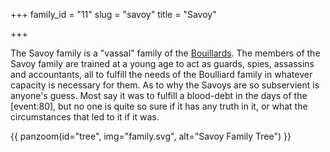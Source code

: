 +++
family_id = "11"
slug = "savoy"
title = "Savoy"

+++

The Savoy family is a "vassal" family of the [Bouillards](@/families/bouillard.md). The members of the Savoy family are trained at a young age to act as guards, spies, assassins and accountants, all to fulfill the needs of the Boulliard family in whatever capacity is necessary for them. As to why the Savoys are so subservient is anyone's guess. Most say it was to fulfill a blood-debt in the days of the \[event:80\], but no one is quite so sure if it has any truth in it, or what the circumstances that led to it if it was.


{{ panzoom(id="tree", img="family.svg", alt="Savoy Family Tree") }}